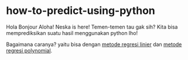 # how-to-predict-using-python
Hola Bonjour Aloha! Neska is here! Temen-temen tau gak sih? Kita bisa memprediksikan suatu hasil menggunakan python lho!

Bagaimana caranya? yaitu bisa dengan [metode regresi linier](https://github.com/neskamutiaraistri/how-to-predict-using-python/blob/87c0e297f2285fcd4b4e056333d895b86b52f386/Regresi%20Linier.py) dan [metode regresi polynomial](https://github.com/neskamutiaraistri/how-to-predict-using-python/blob/87c0e297f2285fcd4b4e056333d895b86b52f386/Regresi%20Polynomial.py). 
